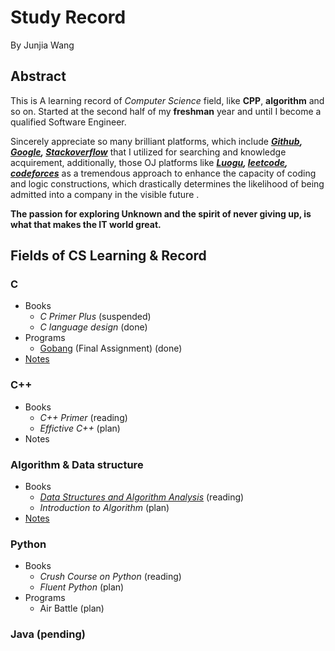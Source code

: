 # Study Record 

By Junjia Wang

 ## Abstract
 This is A learning record of *Computer Science* field, like **CPP**, **algorithm** and so on. Started at the second half of my **freshman** year and until I become a qualified Software Engineer.

Sincerely appreciate so many brilliant platforms, which include 
_**[Github](https://github.com/), 
[Google](https://www.google.com/), [Stackoverflow](https://stackoverflow.com/)**_ that I utilized for searching and knowledge acquirement, additionally, those OJ platforms like _**[Luogu](https://www.luogu.com.cn/), [leetcode](https://leetcode-cn.com/), [codeforces](https://codeforces.com/)**_ as a tremendous approach to enhance the capacity of coding and logic constructions, which drastically determines the likelihood of being admitted into a company in the visible future .

**The passion for exploring Unknown and the spirit of never giving up, is what that makes the IT world great.**

## Fields of CS Learning & Record

### C
 * Books 
   * *C Primer Plus* (suspended)
   * *C language design* (done)
 * Programs
   * [Gobang](https://github.com/AkiyamaKunka/Learing_record_Junjia/blob/master/GOBANG.md) (Final Assignment) (done) 
 * [Notes](https://github.com/AkiyamaKunka/Learning_record_Junjia/blob/master/Notes%20for%20C.md)   
### C++
* Books 
  * *C++ Primer* (reading)
  * *Effictive C++* (plan)
* Notes 

### Algorithm & Data structure
 * Books 
   * *[Data Structures and Algorithm Analysis](https://github.com/AkiyamaKunka/Learing_record_Junjia/blob/master/%5BMark_A._Weiss%5D_Data_Structures_and_Algorithm_Anal.pdf)* (reading)
   * *Introduction to Algorithm* (plan)
 * [Notes](https://github.com/AkiyamaKunka/Learing_record_Junjia/blob/master/Notes%20for%20Alogrithms.md) 

### Python 
 * Books 
   * *Crush Course on Python* (reading)
   * *Fluent Python* (plan)
 * Programs
   * Air Battle (plan)
### Java (pending)
 
